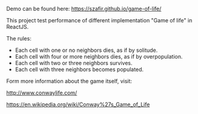 Demo can be found here: https://szafir.github.io/game-of-life/

This project test performance of different implementation "Game of life" in ReactJS. 

The rules:
* Each cell with one or no neighbors dies, as if by solitude.
* Each cell with four or more neighbors dies, as if by overpopulation.
* Each cell with two or three neighbors survives.
* Each cell with three neighbors becomes populated.

Form more information about the game itself, visit:



http://www.conwaylife.com/

https://en.wikipedia.org/wiki/Conway%27s_Game_of_Life